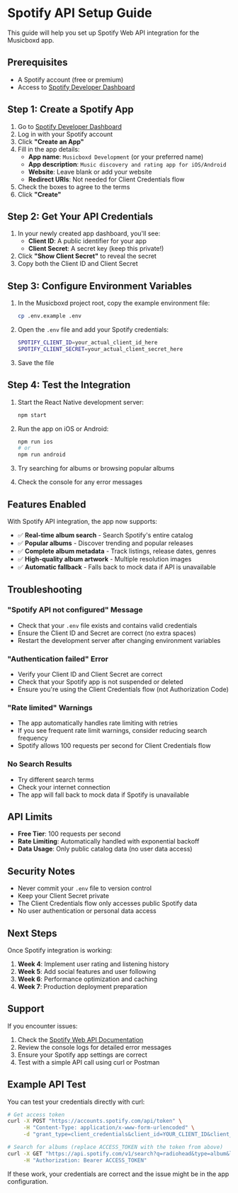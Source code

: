 # Spotify API Setup Guide

This guide will help you set up Spotify Web API integration for the Musicboxd app.

## Prerequisites

- A Spotify account (free or premium)
- Access to [Spotify Developer Dashboard](https://developer.spotify.com/dashboard)

## Step 1: Create a Spotify App

1. Go to [Spotify Developer Dashboard](https://developer.spotify.com/dashboard)
2. Log in with your Spotify account
3. Click **"Create an App"**
4. Fill in the app details:
   - **App name**: `Musicboxd Development` (or your preferred name)
   - **App description**: `Music discovery and rating app for iOS/Android`
   - **Website**: Leave blank or add your website
   - **Redirect URIs**: Not needed for Client Credentials flow
5. Check the boxes to agree to the terms
6. Click **"Create"**

## Step 2: Get Your API Credentials

1. In your newly created app dashboard, you'll see:
   - **Client ID**: A public identifier for your app
   - **Client Secret**: A secret key (keep this private!)
2. Click **"Show Client Secret"** to reveal the secret
3. Copy both the Client ID and Client Secret

## Step 3: Configure Environment Variables

1. In the Musicboxd project root, copy the example environment file:
   ```bash
   cp .env.example .env
   ```

2. Open the `.env` file and add your Spotify credentials:
   ```bash
   SPOTIFY_CLIENT_ID=your_actual_client_id_here
   SPOTIFY_CLIENT_SECRET=your_actual_client_secret_here
   ```

3. Save the file

## Step 4: Test the Integration

1. Start the React Native development server:
   ```bash
   npm start
   ```

2. Run the app on iOS or Android:
   ```bash
   npm run ios
   # or
   npm run android
   ```

3. Try searching for albums or browsing popular albums
4. Check the console for any error messages

## Features Enabled

With Spotify API integration, the app now supports:

- ✅ **Real-time album search** - Search Spotify's entire catalog
- ✅ **Popular albums** - Discover trending and popular releases
- ✅ **Complete album metadata** - Track listings, release dates, genres
- ✅ **High-quality album artwork** - Multiple resolution images
- ✅ **Automatic fallback** - Falls back to mock data if API is unavailable

## Troubleshooting

### "Spotify API not configured" Message

- Check that your `.env` file exists and contains valid credentials
- Ensure the Client ID and Secret are correct (no extra spaces)
- Restart the development server after changing environment variables

### "Authentication failed" Error

- Verify your Client ID and Client Secret are correct
- Check that your Spotify app is not suspended or deleted
- Ensure you're using the Client Credentials flow (not Authorization Code)

### "Rate limited" Warnings

- The app automatically handles rate limiting with retries
- If you see frequent rate limit warnings, consider reducing search frequency
- Spotify allows 100 requests per second for Client Credentials flow

### No Search Results

- Try different search terms
- Check your internet connection
- The app will fall back to mock data if Spotify is unavailable

## API Limits

- **Free Tier**: 100 requests per second
- **Rate Limiting**: Automatically handled with exponential backoff
- **Data Usage**: Only public catalog data (no user data access)

## Security Notes

- Never commit your `.env` file to version control
- Keep your Client Secret private
- The Client Credentials flow only accesses public Spotify data
- No user authentication or personal data access

## Next Steps

Once Spotify integration is working:

1. **Week 4**: Implement user rating and listening history
2. **Week 5**: Add social features and user following
3. **Week 6**: Performance optimization and caching
4. **Week 7**: Production deployment preparation

## Support

If you encounter issues:

1. Check the [Spotify Web API Documentation](https://developer.spotify.com/documentation/web-api/)
2. Review the console logs for detailed error messages
3. Ensure your Spotify app settings are correct
4. Test with a simple API call using curl or Postman

## Example API Test

You can test your credentials directly with curl:

```bash
# Get access token
curl -X POST "https://accounts.spotify.com/api/token" \
     -H "Content-Type: application/x-www-form-urlencoded" \
     -d "grant_type=client_credentials&client_id=YOUR_CLIENT_ID&client_secret=YOUR_CLIENT_SECRET"

# Search for albums (replace ACCESS_TOKEN with the token from above)
curl -X GET "https://api.spotify.com/v1/search?q=radiohead&type=album&limit=5" \
     -H "Authorization: Bearer ACCESS_TOKEN"
```

If these work, your credentials are correct and the issue might be in the app configuration.